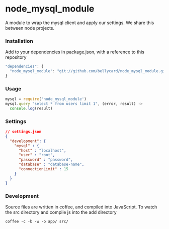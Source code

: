 node_mysql_module
==================

A module to wrap the mysql client and apply our settings.  We share this between node projects.

### Installation

Add to your dependencies in package.json, with a reference to this repository

```JAVASCRIPT
"dependencies": {
  "node_mysql_module": "git://github.com/bellycard/node_mysql_module.git#v0.0.1"
}
```

### Usage

```JAVASCRIPT
mysql = require('node_mysql_module')
mysql.query "select * from users limit 1", (error, result) ->
  console.log(result)
```

### Settings

```JSON
// settings.json
{
  "development": {
    "mysql" : {
      "host" : "localhost",
      "user" : "root",
      "password" : "password",
      "database" : "database-name",
      "connectionLimit" : 15
    }
  }
}
```

### Development

Source files are written in coffee, and compiled into JavaScript.  To watch the src directory and compile js into the add directory
```
coffee -c -b -w -o app/ src/
```
